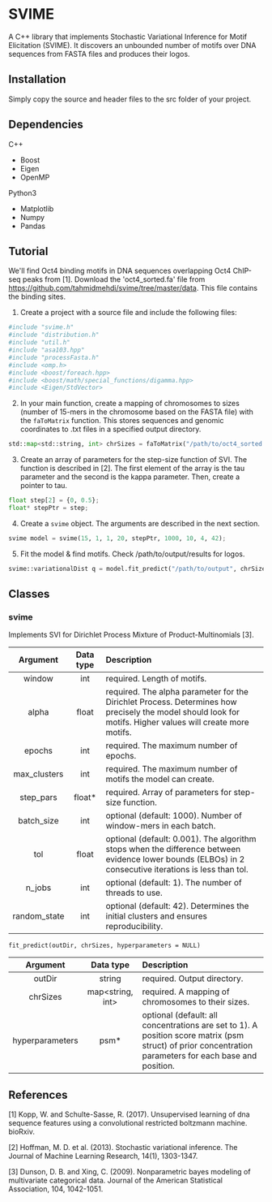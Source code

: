 # SVIME
A C++ library that implements Stochastic Variational Inference for Motif Elicitation (SVIME). It discovers an unbounded number of motifs over DNA sequences from FASTA files and produces their logos.

## Installation
Simply copy the source and header files to the src folder of your project.

## Dependencies
C++
* Boost
* Eigen
* OpenMP

Python3
* Matplotlib
* Numpy
* Pandas

## Tutorial
We'll find Oct4 binding motifs in DNA sequences overlapping Oct4 ChIP-seq peaks from [1]. Download the 'oct4\_sorted.fa' file from https://github.com/tahmidmehdi/svime/tree/master/data. This file contains the binding sites. 
1. Create a project with a source file and include the following files:
```python
#include "svime.h"
#include "distribution.h"
#include "util.h"
#include "asa103.hpp"
#include "processFasta.h"
#include <omp.h>
#include <boost/foreach.hpp>
#include <boost/math/special_functions/digamma.hpp>
#include <Eigen/StdVector>
```
2. In your main function, create a mapping of chromosomes to sizes (number of 15-mers in the chromosome based on the FASTA file) with the `faToMatrix` function. This stores sequences and genomic coordinates to .txt files in a specified output directory.
```python
std::map<std::string, int> chrSizes = faToMatrix("/path/to/oct4_sorted.fa", 15, "/path/to/output");
```
3. Create an array of parameters for the step-size function of SVI. The function is described in [2]. The first element of the array is the tau parameter and the second is the kappa parameter. Then, create a pointer to tau.
```python
float step[2] = {0, 0.5};
float* stepPtr = step;
```
4. Create a `svime` object. The arguments are described in the next section.
```python
svime model = svime(15, 1, 1, 20, stepPtr, 1000, 10, 4, 42);
```
5. Fit the model \& find motifs. Check /path/to/output/results for logos.
```python
svime::variationalDist q = model.fit_predict("/path/to/output", chrSizes, NULL);
```

## Classes
### svime
Implements SVI for Dirichlet Process Mixture of Product-Multinomials [3].

Argument | Data type | Description
:---: | :---: | :---
window | int | required. Length of motifs.
alpha | float | required. The alpha parameter for the Dirichlet Process. Determines how precisely the model should look for motifs. Higher values will create more motifs.
epochs | int | required. The maximum number of epochs.
max\_clusters | int | required. The maximum number of motifs the model can create.
step\_pars | float* | required. Array of parameters for step-size function.
batch\_size | int | optional (default: 1000). Number of window-mers in each batch.
tol | float | optional (default: 0.001). The algorithm stops when the difference between evidence lower bounds (ELBOs) in 2 consecutive iterations is less than tol.
n\_jobs | int | optional (default: 1). The number of threads to use.
random\_state | int | optional (default: 42). Determines the initial clusters and ensures reproducibility.

`fit_predict(outDir, chrSizes, hyperparameters = NULL)`

Argument | Data type | Description
:---: | :---: | :---
outDir | string | required. Output directory.
chrSizes | map<string, int> | required. A mapping of chromosomes to their sizes.
hyperparameters | psm* | optional (default: all concentrations are set to 1). A position score matrix (psm struct) of prior concentration parameters for each base and position.

## References
[1] Kopp, W. and Schulte-Sasse, R. (2017). Unsupervised learning of dna sequence features using a convolutional restricted boltzmann machine. bioRxiv.

[2] Hoffman, M. D. et al. (2013). Stochastic variational inference. The Journal of Machine Learning Research, 14(1), 1303-1347.

[3] Dunson, D. B. and Xing, C. (2009). Nonparametric bayes modeling of multivariate categorical data. Journal of the American Statistical Association, 104, 1042-1051.

